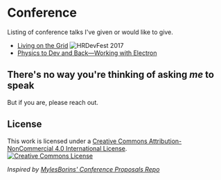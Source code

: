 # Conference
Listing of conference talks I've given or would like to give.

- [Living on the Grid](LivingOnTheGrid.md)  ![HRDevFest 2017](https://img.shields.io/badge/HRDevFest-2017-blue.svg?style=flat)
- [Physics to Dev and Back—Working with Electron](WorkingWithElectron.md)

## There's no way you're thinking of asking _me_ to speak
But if you are, please reach out.


## License
This work is licensed under a <a rel="license" href="http://creativecommons.org/licenses/by-nc/4.0/">Creative Commons Attribution-NonCommercial 4.0 International License</a>.<br/><a rel="license" href="http://creativecommons.org/licenses/by-nc/4.0/"><img alt="Creative Commons License" style="border-width:0" src="https://i.creativecommons.org/l/by-nc/4.0/88x31.png" /></a> 

_Inspired by [MylesBorins' Conference Proposals Repo](https://github.com/MylesBorins/conference-proposals/)_
